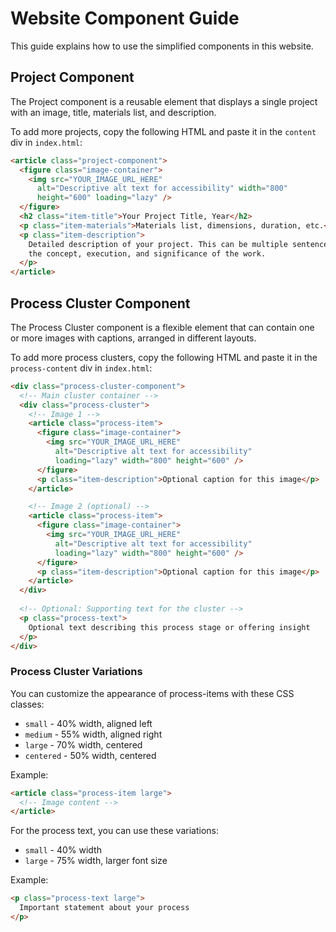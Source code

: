 # Website Component Guide

This guide explains how to use the simplified components in this website.

## Project Component

The Project component is a reusable element that displays a single project with an image, title, materials list, and description.

To add more projects, copy the following HTML and paste it in the `content` div in `index.html`:

```html
<article class="project-component">
  <figure class="image-container">
    <img src="YOUR_IMAGE_URL_HERE"
      alt="Descriptive alt text for accessibility" width="800"
      height="600" loading="lazy" />
  </figure>
  <h2 class="item-title">Your Project Title, Year</h2>
  <p class="item-materials">Materials list, dimensions, duration, etc.</p>
  <p class="item-description">
    Detailed description of your project. This can be multiple sentences explaining
    the concept, execution, and significance of the work.
  </p>
</article>
```

## Process Cluster Component

The Process Cluster component is a flexible element that can contain one or more images with captions, arranged in different layouts.

To add more process clusters, copy the following HTML and paste it in the `process-content` div in `index.html`:

```html
<div class="process-cluster-component">
  <!-- Main cluster container -->
  <div class="process-cluster">
    <!-- Image 1 -->
    <article class="process-item">
      <figure class="image-container">
        <img src="YOUR_IMAGE_URL_HERE" 
          alt="Descriptive alt text for accessibility"
          loading="lazy" width="800" height="600" />
      </figure>
      <p class="item-description">Optional caption for this image</p>
    </article>

    <!-- Image 2 (optional) -->
    <article class="process-item">
      <figure class="image-container">
        <img src="YOUR_IMAGE_URL_HERE" 
          alt="Descriptive alt text for accessibility"
          loading="lazy" width="800" height="600" />
      </figure>
      <p class="item-description">Optional caption for this image</p>
    </article>
  </div>
  
  <!-- Optional: Supporting text for the cluster -->
  <p class="process-text">
    Optional text describing this process stage or offering insight
  </p>
</div>
```

### Process Cluster Variations

You can customize the appearance of process-items with these CSS classes:

- `small` - 40% width, aligned left
- `medium` - 55% width, aligned right
- `large` - 70% width, centered
- `centered` - 50% width, centered

Example:
```html
<article class="process-item large">
  <!-- Image content -->
</article>
```

For the process text, you can use these variations:
- `small` - 40% width
- `large` - 75% width, larger font size

Example:
```html
<p class="process-text large">
  Important statement about your process
</p>
```
